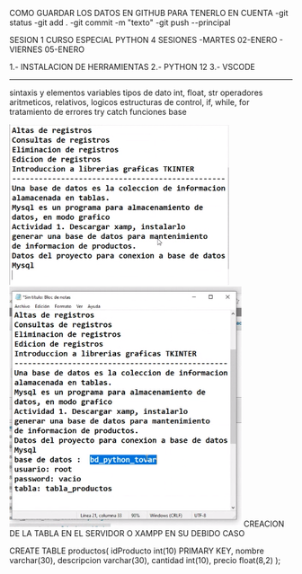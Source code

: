 COMO GUARDAR LOS DATOS EN GITHUB PARA TENERLO EN CUENTA
-git status
-git add .
-git commit -m "texto"
-git push --principal



SESION 1 CURSO ESPECIAL PYTHON
4 SESIONES
-MARTES 02-ENERO - VIERNES 05-ENERO

1.- INSTALACION DE HERRAMIENTAS
2.- PYTHON 12
3.- VSCODE 

-------------------------------
sintaxis y elementos
variables
tipos de dato int, float, str
operadores aritmeticos, relativos, logicos
estructuras de control, if, while, for
tratamiento de errores try catch
funciones base




![Alt text](image.png)
![Alt text](image-1.png)
CREACION DE LA TABLA EN EL SERVIDOR O XAMPP EN SU DEBIDO CASO

CREATE TABLE productos(
	idProducto int(10) PRIMARY KEY,
    nombre varchar(30),
    descripcion varchar(30),
    cantidad int(10),
    precio float(8,2)
);